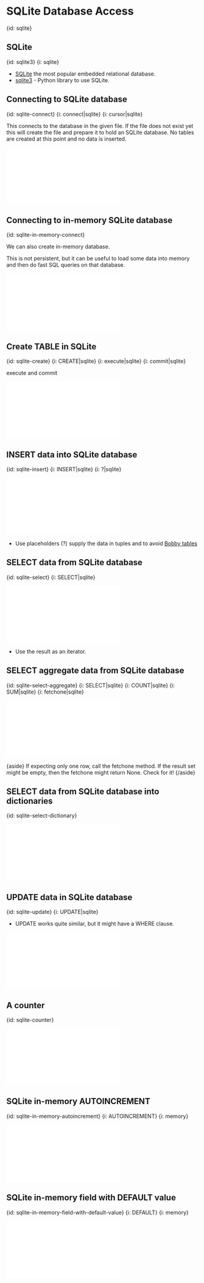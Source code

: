 # SQLite Database Access
{id: sqlite}

## SQLite
{id: sqlite3}
{i: sqlite}

* [SQLite](https://sqlite.org/) the most popular embedded relational database.
* [sqlite3](http://docs.python.org/library/sqlite3.html) - Python library to use SQLite.


## Connecting to SQLite database
{id: sqlite-connect}
{i: connect|sqlite}
{i: cursor|sqlite}

This connects to the database in the given file. If the file does not exist yet this will create the file and prepare it to hold
an SQLite database. No tables are created at this point and no data is inserted.

![](examples/sqlite/sql_connect.py)

## Connecting to in-memory SQLite database
{id: sqlite-in-memory-connect}

We can also create in-memory database.

This is not persistent, but it can be useful to load some data into memory and then do fast SQL queries on
that database.

![](examples/sqlite/in_memory.py)


## Create TABLE in SQLite
{id: sqlite-create}
{i: CREATE|sqlite}
{i: execute|sqlite}
{i: commit|sqlite}

execute and commit

![](examples/sqlite/sql_create.py)

## INSERT data into SQLite database
{id: sqlite-insert}
{i: INSERT|sqlite}
{i: ?|sqlite}

![](examples/sqlite/sql_insert.py)

* Use placeholders (?) supply the data in tuples and to avoid [Bobby tables](https://bobby-tables.com/)

## SELECT data from SQLite database
{id: sqlite-select}
{i: SELECT|sqlite}

![](examples/sqlite/sql_select.py)

* Use the result as an iterator.


## SELECT aggregate data from SQLite database
{id: sqlite-select-aggregate}
{i: SELECT|sqlite}
{i: COUNT|sqlite}
{i: SUM|sqlite}
{i: fetchone|sqlite}

![](examples/sqlite/sql_select_aggregate.py)

{aside}
If expecting only one row, call the fetchone method.
If the result set might be empty, then the fetchone might return None. Check for it!
{/aside}


## SELECT data from SQLite database into dictionaries
{id: sqlite-select-dictionary}

![](examples/sqlite/sql_select_dictionaries.py)

## UPDATE data in SQLite database
{id: sqlite-update}
{i: UPDATE|sqlite}

* UPDATE works quite similar, but it might have a WHERE clause.

![](examples/sqlite/sql_update.py)

## A counter
{id: sqlite-counter}

![](examples/sqlite/counter.py)

## SQLite in-memory AUTOINCREMENT
{id: sqlite-in-memory-autoincrement}
{i: AUTOINCREMENT}
{i: memory}

![](examples/sqlite/sql_autoincrement.py)

## SQLite in-memory field with DEFAULT value
{id: sqlite-in-memory-field-with-default-value}
{i: DEFAULT}
{i: memory}

![](examples/sqlite/sql_defaults.py)

